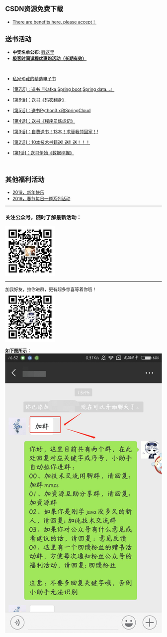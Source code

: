 ## CSDN资源免费下载
- [There are benefits here, please accept！](https://mp.weixin.qq.com/s/ttpBQ6c8P0uOC8Ih34WzEA)

## 送书活动
- **中奖名单公布**: [戳这里](https://github.com/mmzsblog/blog-mmzsit/blob/master/src/activity/winners_list.md)
- [**极客时间课程优惠购活动（长期有效）**](https://github.com/mmzsblog/blog-mmzsit/blob/master/src/advertisement.md)
<br>

- [私家珍藏的精选电子书](https://github.com/mmzsblog/blog-mmzsit/tree/master/Recommend_Books)

- [[第7话]：送书『Kafka,Spring boot,Spring data...』](https://mp.weixin.qq.com/s?__biz=MzU4NzYwNDAwMg==&mid=2247485358&idx=1&sn=494b6ab5d738d4a9a8d6f1d0c4100a5d&chksm=fde8cee3ca9f47f5c6d49a1e37d32fd0a07c6c813faa3a0823614ed2e9110c7c380dc13b1757&scene=0#rd)
- [[第6话]：送书《码农翻身》](https://mp.weixin.qq.com/s?__biz=MzU4NzYwNDAwMg==&mid=2247485350&idx=1&sn=52d86bea6ad6b8f695b3fe18009b1cb9&chksm=fde8ceebca9f47fdef5d4b76fed0c6c485f3a71b5e1b2528452bc59766a37e8d0b7ebc0367b2&scene=0#rd)
- [[第5话]：送书Python3.x和SpringCloud](https://mp.weixin.qq.com/s?__biz=MzU4NzYwNDAwMg==&mid=2247485344&idx=1&sn=39c658c539647d1c8b48d8879e9fc212&chksm=fde8ceedca9f47fbfb9e559d0100f8c24561bab630c1830d42bedfa0f86f1d80eaed2176d276&scene=0#rd)
- [[第4话]：送书《程序员炼成记》](https://mp.weixin.qq.com/s?__biz=MzU4NzYwNDAwMg==&mid=2247485074&idx=1&sn=1b6264972236f79d1fd9f7d3bc3cad61&chksm=fde8cfdfca9f46c98b1669269e673160650a89f9633dd51fc52c8234398c979e4afb65dc37d2&scene=0#rd)
- [[第3话]：自费送书！13本！求替我领回家！!](https://mp.weixin.qq.com/s?__biz=MzU4NzYwNDAwMg==&mid=2247484854&idx=1&sn=95541a5729952b1205fe3914cd53353d&chksm=fde8ccfbca9f45ed69293a932c98d07d0447e441e69f214563df5312600381446c294f1f7946&scene=0#rd)
- [[第2话]：10本技术书籍送! 送!! 送！！！](https://mp.weixin.qq.com/s?__biz=MzU4NzYwNDAwMg==&mid=2247484557&idx=1&sn=fa436ab955a772884365ede8a5642e52&chksm=fde8cdc0ca9f44d6860a0d66ccccad070d7b0c3c8f393f05c6b4847e90bb318ec56fe31c3649&scene=0#rd)
- [[第1话]：送书伊始《数据挖掘》](https://mp.weixin.qq.com/s?__biz=MzU4NzYwNDAwMg==&mid=2247484557&idx=1&sn=fa436ab955a772884365ede8a5642e52&chksm=fde8cdc0ca9f44d6860a0d66ccccad070d7b0c3c8f393f05c6b4847e90bb318ec56fe31c3649&scene=0#rd)
<br>





## 其他福利活动
- [2019，新年快乐](https://mp.weixin.qq.com/s?__biz=MzU4NzYwNDAwMg==&mid=2247484645&idx=1&sn=f63ad7a3bf3086f56619e2434c349156&chksm=fde8cda8ca9f44bebe0c05d64f0219c05c159454c5684fccb734005ef04e1c988273f5b9f09e&scene=0#rd)
- [2019，春节每日一题系列活动](https://github.com/mmzsblog/blog-mmzsit/blob/master/src/activity/spring-activity-2019.md)












<hr>

### 关注公众号，随时了解最新活动：
![image](./image/gzh.png)
<hr>

加我好友，拉你进群，更有超多惊喜等着你哦！<br>
![image](./image/mmzsblog.png)

**如下图所示：**<br>
![image](./image/example.png)
